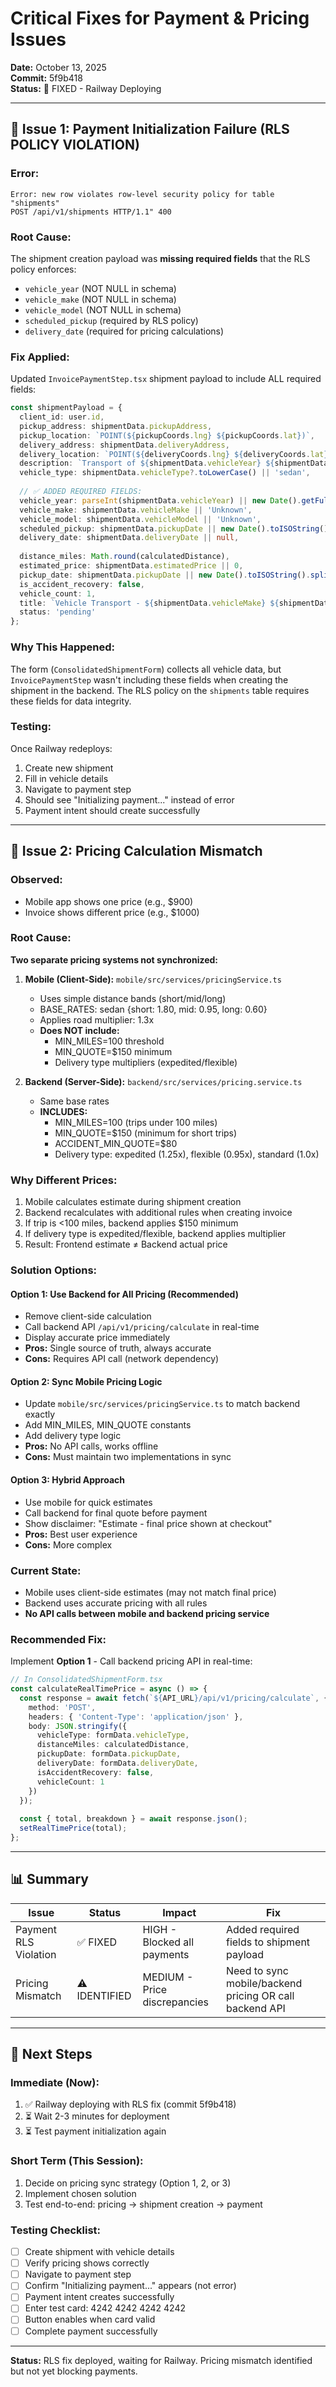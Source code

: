 # Critical Fixes for Payment & Pricing Issues
**Date:** October 13, 2025  
**Commit:** 5f9b418  
**Status:** 🔧 FIXED - Railway Deploying

---

## 🔴 **Issue 1: Payment Initialization Failure (RLS POLICY VIOLATION)**

### **Error:**
```
Error: new row violates row-level security policy for table "shipments"
POST /api/v1/shipments HTTP/1.1" 400
```

### **Root Cause:**
The shipment creation payload was **missing required fields** that the RLS policy enforces:
- `vehicle_year` (NOT NULL in schema)
- `vehicle_make` (NOT NULL in schema)
- `vehicle_model` (NOT NULL in schema)
- `scheduled_pickup` (required by RLS policy)
- `delivery_date` (required for pricing calculations)

### **Fix Applied:**
Updated `InvoicePaymentStep.tsx` shipment payload to include ALL required fields:

```typescript
const shipmentPayload = {
  client_id: user.id,
  pickup_address: shipmentData.pickupAddress,
  pickup_location: `POINT(${pickupCoords.lng} ${pickupCoords.lat})`,
  delivery_address: shipmentData.deliveryAddress,
  delivery_location: `POINT(${deliveryCoords.lng} ${deliveryCoords.lat})`,
  description: `Transport of ${shipmentData.vehicleYear} ${shipmentData.vehicleMake} ${shipmentData.vehicleModel}`,
  vehicle_type: shipmentData.vehicleType?.toLowerCase() || 'sedan',
  
  // ✅ ADDED REQUIRED FIELDS:
  vehicle_year: parseInt(shipmentData.vehicleYear) || new Date().getFullYear(),
  vehicle_make: shipmentData.vehicleMake || 'Unknown',
  vehicle_model: shipmentData.vehicleModel || 'Unknown',
  scheduled_pickup: shipmentData.pickupDate || new Date().toISOString().split('T')[0],
  delivery_date: shipmentData.deliveryDate || null,
  
  distance_miles: Math.round(calculatedDistance),
  estimated_price: shipmentData.estimatedPrice || 0,
  pickup_date: shipmentData.pickupDate || new Date().toISOString().split('T')[0],
  is_accident_recovery: false,
  vehicle_count: 1,
  title: `Vehicle Transport - ${shipmentData.vehicleMake} ${shipmentData.vehicleModel}`,
  status: 'pending'
};
```

### **Why This Happened:**
The form (`ConsolidatedShipmentForm`) collects all vehicle data, but `InvoicePaymentStep` wasn't including these fields when creating the shipment in the backend. The RLS policy on the `shipments` table requires these fields for data integrity.

### **Testing:**
Once Railway redeploys:
1. Create new shipment
2. Fill in vehicle details
3. Navigate to payment step
4. Should see "Initializing payment..." instead of error
5. Payment intent should create successfully

---

## 🔴 **Issue 2: Pricing Calculation Mismatch**

### **Observed:**
- Mobile app shows one price (e.g., $900)
- Invoice shows different price (e.g., $1000)

### **Root Cause:**
**Two separate pricing systems not synchronized:**

1. **Mobile (Client-Side):** `mobile/src/services/pricingService.ts`
   - Uses simple distance bands (short/mid/long)
   - BASE_RATES: sedan {short: 1.80, mid: 0.95, long: 0.60}
   - Applies road multiplier: 1.3x
   - **Does NOT include:**
     - MIN_MILES=100 threshold
     - MIN_QUOTE=$150 minimum
     - Delivery type multipliers (expedited/flexible)

2. **Backend (Server-Side):** `backend/src/services/pricing.service.ts`
   - Same base rates
   - **INCLUDES:**
     - MIN_MILES=100 (trips under 100 miles)
     - MIN_QUOTE=$150 (minimum for short trips)
     - ACCIDENT_MIN_QUOTE=$80
     - Delivery type: expedited (1.25x), flexible (0.95x), standard (1.0x)

### **Why Different Prices:**
1. Mobile calculates estimate during shipment creation
2. Backend recalculates with additional rules when creating invoice
3. If trip is <100 miles, backend applies $150 minimum
4. If delivery type is expedited/flexible, backend applies multiplier
5. Result: Frontend estimate ≠ Backend actual price

### **Solution Options:**

#### **Option 1: Use Backend for All Pricing (Recommended)**
- Remove client-side calculation
- Call backend API `/api/v1/pricing/calculate` in real-time
- Display accurate price immediately
- **Pros:** Single source of truth, always accurate
- **Cons:** Requires API call (network dependency)

#### **Option 2: Sync Mobile Pricing Logic**
- Update `mobile/src/services/pricingService.ts` to match backend exactly
- Add MIN_MILES, MIN_QUOTE constants
- Add delivery type logic
- **Pros:** No API calls, works offline
- **Cons:** Must maintain two implementations in sync

#### **Option 3: Hybrid Approach**
- Use mobile for quick estimates
- Call backend for final quote before payment
- Show disclaimer: "Estimate - final price shown at checkout"
- **Pros:** Best user experience
- **Cons:** More complex

### **Current State:**
- Mobile uses client-side estimates (may not match final price)
- Backend uses accurate pricing with all rules
- **No API calls between mobile and backend pricing service**

### **Recommended Fix:**
Implement **Option 1** - Call backend pricing API in real-time:

```typescript
// In ConsolidatedShipmentForm.tsx
const calculateRealTimePrice = async () => {
  const response = await fetch(`${API_URL}/api/v1/pricing/calculate`, {
    method: 'POST',
    headers: { 'Content-Type': 'application/json' },
    body: JSON.stringify({
      vehicleType: formData.vehicleType,
      distanceMiles: calculatedDistance,
      pickupDate: formData.pickupDate,
      deliveryDate: formData.deliveryDate,
      isAccidentRecovery: false,
      vehicleCount: 1
    })
  });
  
  const { total, breakdown } = await response.json();
  setRealTimePrice(total);
};
```

---

## 📊 **Summary**

| Issue | Status | Impact | Fix |
|-------|--------|--------|-----|
| Payment RLS Violation | ✅ FIXED | HIGH - Blocked all payments | Added required fields to shipment payload |
| Pricing Mismatch | ⚠️ IDENTIFIED | MEDIUM - Price discrepancies | Need to sync mobile/backend pricing OR call backend API |

---

## 🚀 **Next Steps**

### **Immediate (Now):**
1. ✅ Railway deploying with RLS fix (commit 5f9b418)
2. ⏳ Wait 2-3 minutes for deployment
3. ⏳ Test payment initialization again

### **Short Term (This Session):**
1. Decide on pricing sync strategy (Option 1, 2, or 3)
2. Implement chosen solution
3. Test end-to-end: pricing → shipment creation → payment

### **Testing Checklist:**
- [ ] Create shipment with vehicle details
- [ ] Verify pricing shows correctly
- [ ] Navigate to payment step
- [ ] Confirm "Initializing payment..." appears (not error)
- [ ] Payment intent creates successfully
- [ ] Enter test card: 4242 4242 4242 4242
- [ ] Button enables when card valid
- [ ] Complete payment successfully

---

**Status:** RLS fix deployed, waiting for Railway. Pricing mismatch identified but not yet blocking payments.

